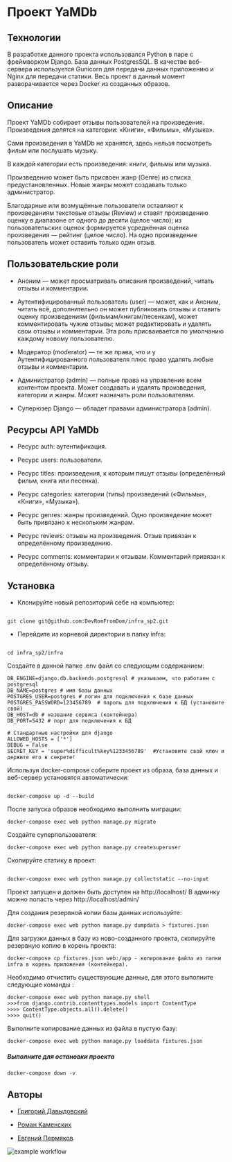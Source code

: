 # Проект YaMDb

## Технологии
В разработке данного проекта использовался Python в паре с фреймворком Django. База данных PostgresSQL. В качестве веб-сервера используется Gunicorn для передачи данных приложению и Nginx для передачи статики. Весь проект в данный момент разворачивается через Docker из созданных образов.  

## Описание


Проект YaMDb собирает отзывы пользователей на произведения. Произведения делятся на категории: «Книги», «Фильмы», «Музыка».

Сами произведения в YaMDb не хранятся, здесь нельзя посмотреть фильм или послушать музыку.

В каждой категории есть произведения: книги, фильмы или музыка.

Произведению может быть присвоен жанр (Genre) из списка предустановленных. Новые жанры может создавать только администратор.

Благодарные или возмущённые пользователи оставляют к произведениям текстовые отзывы (Review) и ставят произведению оценку в диапазоне от одного до десяти (целое число); из пользовательских оценок формируется усреднённая оценка произведения — рейтинг (целое число). На одно произведение пользователь может оставить только один отзыв. 
  

## Пользовательские роли

  

- Аноним — может просматривать описания произведений, читать отзывы и комментарии.

- Аутентифицированный пользователь (user) — может, как и Аноним, читать всё, дополнительно он может публиковать отзывы и ставить оценку произведениям (фильмам/книгам/песенкам), может комментировать чужие отзывы; может редактировать и удалять свои отзывы и комментарии. Эта роль присваивается по умолчанию каждому новому пользователю.

- Модератор (moderator) — те же права, что и у Аутентифицированного пользователя плюс право удалять любые отзывы и комментарии.

- Администратор (admin) — полные права на управление всем контентом проекта. Может создавать и удалять произведения, категории и жанры. Может назначать роли пользователям.

- Суперюзер Django — обладет правами администратора (admin).

  

## Ресурсы API YaMDb

  

- Ресурс auth: аутентификация.

- Ресурс users: пользователи.

- Ресурс titles: произведения, к которым пишут отзывы (определённый фильм, книга или песенка).

- Ресурс categories: категории (типы) произведений («Фильмы», «Книги», «Музыка»).

- Ресурс genres: жанры произведений. Одно произведение может быть привязано к нескольким жанрам.

- Ресурс reviews: отзывы на произведения. Отзыв привязан к определённому произведению.

- Ресурс comments: комментарии к отзывам. Комментарий привязан к определённому отзыву.

  

## Установка

  

- Клонируйте новый репозиторий себе на компьютер:

```

git clone git@github.com:DevRomFromDom/infra_sp2.git

```

  

- Перейдите из корневой директории в папку infra:

```

cd infra_sp2/infra

```


Создайте в данной папке .env файл со следующим содержанием:

```
DB_ENGINE=django.db.backends.postgresql # указываем, что работаем с postgresql
DB_NAME=postgres # имя базы данных
POSTGRES_USER=postgres # логин для подключения к базе данных
POSTGRES_PASSWORD=123456789  # пароль для подключения к БД (установите свой)
DB_HOST=db # название сервиса (контейнера)
DB_PORT=5432 # порт для подключения к БД

# Стандартные настройки для django
ALLOWED_HOSTS = ['*']
DEBUG = False 
SECRET_KEY = 'super%difficult%key%1233456789'  #Установите свой ключ и держите его в секрете!
```
Используя docker-compose соберите проект из образа, база данных и веб-сервер установятся автоматически: 
```

docker-compose up -d --build

```
После запуска образов необходимо выполнить миграции:

```
docker-compose exec web python manage.py migrate
```

Создайте суперпользователя:

```
docker-compose exec web python manage.py createsuperuser
```

Скопируйте статику в проект:

```

docker-compose exec web python manage.py collectstatic --no-input

```

Проект запущен и должен быть доступен на http://localhost/
В админку можно попасть через http://localhost/admin/

Для создания резервной копии базы данных используйте:
```
docker-compose exec web python manage.py dumpdata > fixtures.json
```
Для загрузки данных в базу из ново-созданного проекта, скопируйте резервную копию в корень проекта:
```
docker-compose cp fixtures.json web:/app - копирование файла из папки infra в корень приложения (контейнера). 
```
Необходимо отчистить существующие данные, для этого выполните следующие команды :
```
docker-compose exec web python manage.py shell
>>>from django.contrib.contenttypes.models import ContentType
>>>> ContentType.objects.all().delete()
>>>> quit()
```
Выполните копирование данных из файла в пустую базу:
```
docker-compose exec web python manage.py loaddata fixtures.json
```

##### Выполните для остановки проекта

```
docker-compose down -v 
```

  

## Авторы

  

- [Григорий Давыдовский](https://github.com/lefaur)

- [Роман Каменских](https://github.com/DevRomFromDom) 

- [Евгений Пермяков](https://github.com/Dexie7)

![example workflow](https://github.com/DevRomFromDom/yamdb_final/actions/workflows/yamdb_workflow.yml/badge.svg)